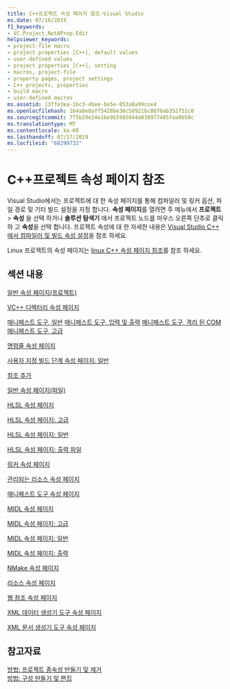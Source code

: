 ```yaml
---
title: C++프로젝트 속성 페이지 참조-Visual Studio
ms.date: 07/16/2019
f1_keywords:
- VC.Project.NotAProp.Edit
helpviewer_keywords:
- project-file macro
- project properties [C++], default values
- user-defined values
- project properties [C++], setting
- macros, project-file
- property pages, project settings
- C++ projects, properties
- build macro
- user-defined macros
ms.assetid: 13ffe3ea-1bc3-4bee-be5e-053a8a99cce4
ms.openlocfilehash: 164a8e8aff5428be36c5d921bc8078ab352f51c0
ms.sourcegitcommit: 7f5b29e24e1be9b5985044a030977485fea0b50c
ms.translationtype: MT
ms.contentlocale: ko-KR
ms.lasthandoff: 07/17/2019
ms.locfileid: "68299732"
---
```

# <a name="c-project-property-page-reference"></a>C++프로젝트 속성 페이지 참조

Visual Studio에서는 프로젝트에 대 한 속성 페이지를 통해 컴파일러 및 링커 옵션, 파일 경로 및 기타 빌드 설정을 지정 합니다. **속성 페이지**를 열려면 주 메뉴에서 **프로젝트** > **속성** 을 선택 하거나 **솔루션 탐색기** 에서 프로젝트 노드를 마우스 오른쪽 단추로 클릭 하 고 **속성**을 선택 합니다. 프로젝트 속성에 대 한 자세한 내용은 [Visual Studio C++ 에서 컴파일러 및 빌드 속성 설정](../working-with-project-properties.md)을 참조 하세요.

Linux 프로젝트의 속성 페이지는 [linux C++ 속성 페이지 참조](../../linux/prop-pages-linux.md)를 참조 하세요.

## <a name="in-this-section"></a>섹션 내용

[일반 속성 페이지(프로젝트)](general-property-page-project.md)

[VC++ 디렉터리 속성 페이지](vcpp-directories-property-page.md)

[매니페스트 도구, 일반](general-manifest-tool-configuration-properties.md)
[매니페스트 도구, 입력 및 출력](input-and-output-manifest-tool.md)
[매니페스트 도구, 격리 된 COM](isolated-com-manifest-tool.md)
[매니페스트 도구, 고급](advanced-manifest-tool.md)


[명령줄 속성 페이지](command-line-property-pages.md)

[사용자 지정 빌드 단계 속성 페이지: 일반](custom-build-step-property-page-general.md)

[참조 추가](../adding-references-in-visual-cpp-projects.md)

[일반 속성 페이지(파일)](general-property-page-file.md)





[HLSL 속성 페이지](hlsl-property-pages.md)

[HLSL 속성 페이지: 고급](hlsl-property-pages-advanced.md)

[HLSL 속성 페이지: 일반](hlsl-property-pages-general.md)

[HLSL 속성 페이지: 출력 파일](hlsl-property-pages-output-files.md)





[링커 속성 페이지](linker-property-pages.md)

[관리되는 리소스 속성 페이지](managed-resources-property-page.md)

[매니페스트 도구 속성 페이지](manifest-tool-property-pages.md)

[MIDL 속성 페이지](midl-property-pages.md)

[MIDL 속성 페이지: 고급](midl-property-pages-advanced.md)

[MIDL 속성 페이지: 일반](midl-property-pages-general.md)

[MIDL 속성 페이지: 출력](midl-property-pages-output.md)

[NMake 속성 페이지](nmake-property-page.md)

[리소스 속성 페이지](resources-property-pages.md)



[웹 참조 속성 페이지](web-references-property-page.md)

[XML 데이터 생성기 도구 속성 페이지](xml-data-generator-tool-property-page.md)

[XML 문서 생성기 도구 속성 페이지](xml-document-generator-tool-property-pages.md)

## <a name="see-also"></a>참고자료

[방법: 프로젝트 종속성 만들기 및 제거](/visualstudio/ide/how-to-create-and-remove-project-dependencies)<br>
[방법: 구성 만들기 및 편집](/visualstudio/ide/how-to-create-and-edit-configurations)
